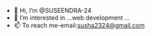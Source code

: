 - 👋 Hi, I’m @SUSEENDRA-24
- 👀 I’m interested in ...web development ...
- 📫 To reach me-email:susha2324@gmail.com

<!---
SUSEENDRA-24/SUSEENDRA-24 is a ✨ special ✨ repository because its `README.md` (this file) appears on your GitHub profile.
You can click the Preview link to take a look at your changes.
--->
